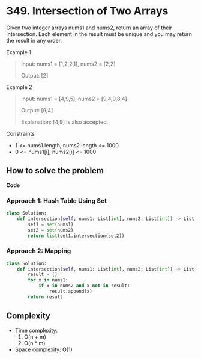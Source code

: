 # 349. Intersection of Two Arrays
<Badge type="tip" text="Easy" /> [<Badge type="info" text="LeetCode" />](https://leetcode.com/problems/intersection-of-two-arrays/)

Given two integer arrays nums1 and nums2, return an array of their intersection. Each element in the result must be unique and you may return the result in any order.

Example 1
> Input: nums1 = [1,2,2,1], nums2 = [2,2]
>
> Output: [2]

Example 2
> Input: nums1 = [4,9,5], nums2 = [9,4,9,8,4]
>
> Output: [9,4]
> 
> Explanation: [4,9] is also accepted.

Constraints
- 1 <= nums1.length, nums2.length <= 1000
- 0 <= nums1[i], nums2[i] <= 1000


## How to solve the problem

**Code**

### Approach 1: Hash Table Using Set
```Python
class Solution:
    def intersection(self, nums1: List[int], nums2: List[int]) -> List[int]:
        set1 = set(nums1)
        set2 = set(nums2)
        return list(set1.intersection(set2))
```

### Approach 2: Mapping
```Python
class Solution:
    def intersection(self, nums1: List[int], nums2: List[int]) -> List[int]:
        result = []
        for x in nums1:
            if x in nums2 and x not in result:
                result.append(x)
        return result
```

## Complexity
- Time complexity: 
  1. O(n + m)
  2. O(n * m)
- Space complexity: O(1) 